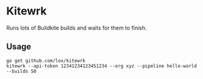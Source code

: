 Kitewrk
=======

Runs lots of Buildkite builds and waits for them to finish.

Usage
-----

```
go get github.com/lox/kitewrk
kitewrk --api-token 12341234123451234 --org xyz --pipeline hello-world --builds 50
```